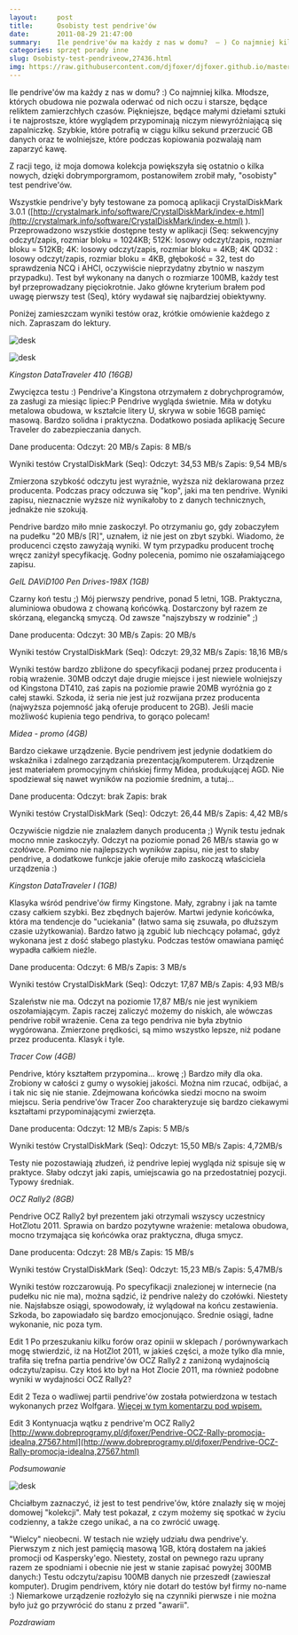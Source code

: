 ```yaml
---
layout:     post
title:      Osobisty test pendrive'ów
date:       2011-08-29 21:47:00
summary:    Ile pendrive'ów ma każdy z nas w domu?  — ) Co najmniej kilka. Młodsze, których obudowa nie pozwala oderwać od nich oczu i starsze, będące reliktem zamierzchłych czasów. Piękniejsze, będące małymi dziełami sztuki i te najprostsze, które wyglądem przypominają niczym niewyróżniającą się zapalniczkę. Szybkie, które potrafią w ciągu kilku sekund przerzucić GB danych oraz te wolniejsze, które podczas kop...
categories: sprzęt porady inne
slug: Osobisty-test-pendriveow,27436.html
img: https://raw.githubusercontent.com/djfoxer/djfoxer.github.io/master/_img/2011-8-29-_189_/g_-_-x-_-_-_x20110828093739_1.jpg
---
```




Ile pendrive'ów ma każdy z nas w domu? :) Co najmniej kilka. Młodsze, których obudowa nie pozwala oderwać od nich oczu i starsze, będące reliktem zamierzchłych czasów. Piękniejsze, będące małymi dziełami sztuki i te najprostsze, które wyglądem przypominają niczym niewyróżniającą się zapalniczkę. Szybkie, które potrafią w ciągu kilku sekund przerzucić GB danych oraz te wolniejsze, które podczas kopiowania pozwalają nam zaparzyć kawę.

Z racji tego, iż moja domowa kolekcja powiększyła się ostatnio o kilka nowych, dzięki dobrymporgramom, postanowiłem zrobił mały, "osobisty" test pendrive'ów.

Wszystkie pendrive'y były testowane za pomocą aplikacji CrystalDiskMark 3.0.1 ([http://crystalmark.info/software/CrystalDiskMark/index-e.html](http://crystalmark.info/software/CrystalDiskMark/index-e.html) ). Przeprowadzono wszystkie dostępne testy w aplikacji (Seq: sekwencyjny odczyt/zapis, rozmiar bloku = 1024KB; 512K: losowy odczyt/zapis, rozmiar bloku = 512KB; 4K: losowy odczyt/zapis, rozmiar bloku = 4KB; 4K QD32 : losowy odczyt/zapis, rozmiar bloku = 4KB, głębokość = 32, test do sprawdzenia NCQ i AHCI, oczywiście nieprzydatny zbytnio w naszym przypadku). Test był wykonany na danych o rozmiarze 100MB, każdy test był przeprowadzany pięciokrotnie. Jako główne kryterium brałem pod uwagę pierwszy test (Seq), który wydawał się najbardziej obiektywny.

Poniżej zamieszczam wyniki testów oraz, krótkie omówienie każdego z nich. Zapraszam do lektury.



![desk](https://raw.githubusercontent.com/djfoxer/djfoxer.github.io/master/_img/2011-8-29-_189_/g_-_-x-_-_-_x20110828093739_1.jpg)



![desk](https://raw.githubusercontent.com/djfoxer/djfoxer.github.io/master/_img/2011-8-29-_189_/g_-_-x-_-_-_x20110828093739_2.jpg)



 *Kingston DataTraveler 410 (16GB)* 

Zwycięzca testu :) Pendrive'a Kingstona otrzymałem z dobrychprogramów, za zasługi za miesiąc lipiec:P Pendrive wygląda świetnie. Miła w dotyku metalowa obudowa, w kształcie litery U, skrywa w sobie 16GB pamięć masową. Bardzo solidna i praktyczna. Dodatkowo posiada aplikację Secure Traveler do zabezpieczania danych.

Dane producenta:
Odczyt: 20 MB/s
Zapis: 8 MB/s

Wyniki testów CrystalDiskMark (Seq):
Odczyt: 34,53 MB/s
Zapis: 9,54 MB/s

Zmierzona szybkość odczytu jest wyraźnie, wyższa niż deklarowana przez producenta. Podczas pracy odczuwa się "kop", jaki ma ten pendrive. Wyniki zapisu, nieznacznie wyższe niż wynikałoby to z danych technicznych, jednakże nie szokują.

Pendrive bardzo miło mnie zaskoczył. Po otrzymaniu go, gdy zobaczyłem na pudełku "20 MB/s [R]", uznałem, iż nie jest on zbyt szybki. Wiadomo, że producenci często zawyżają wyniki. W tym przypadku producent trochę wręcz zaniżył specyfikację. Godny polecenia, pomimo nie oszałamiającego zapisu.


 *GeIL DAViD100 Pen Drives-198X (1GB)* 

Czarny koń testu ;) Mój pierwszy pendrive, ponad 5 letni, 1GB. Praktyczna, aluminiowa obudowa z chowaną końcówką. Dostarczony był razem ze skórzaną, elegancką smyczą. Od zawsze "najszybszy w rodzinie" ;)

Dane producenta:
Odczyt: 30 MB/s
Zapis: 20 MB/s

Wyniki testów CrystalDiskMark (Seq):
Odczyt: 29,32 MB/s
Zapis: 18,16 MB/s

Wyniki testów bardzo zbliżone do specyfikacji podanej przez producenta i robią wrażenie. 30MB odczyt daje drugie miejsce i jest niewiele wolniejszy od Kingstona DT410, zaś zapis na poziomie prawie 20MB wyróżnia go z całej stawki. Szkoda, iż seria nie jest już rozwijana przez producenta (najwyższa pojemność jaką oferuje producent to 2GB). Jeśli macie możliwość kupienia tego pendriva, to gorąco polecam!

 *Midea - promo (4GB)* 

Bardzo ciekawe urządzenie. Bycie pendrivem jest jedynie dodatkiem do wskaźnika i zdalnego zarządzania prezentacją/komputerem. Urządzenie jest materiałem promocyjnym chińskiej firmy Midea, produkującej AGD. Nie spodziewał się nawet wyników na poziomie średnim, a tutaj...

Dane producenta:
Odczyt: brak
Zapis: brak

Wyniki testów CrystalDiskMark (Seq):
Odczyt: 26,44 MB/s
Zapis: 4,42 MB/s

Oczywiście nigdzie nie znalazłem danych producenta ;) Wynik testu jednak mocno mnie zaskoczyły. Odczyt na poziomie ponad 26 MB/s stawia go w czołówce. Pomimo nie najlepszych wyników zapisu, nie jest to słaby pendrive, a dodatkowe funkcje jakie oferuje miło zaskoczą właściciela urządzenia :)

 *Kingston DataTraveler I (1GB)* 

Klasyka wśród pendrive'ów firmy Kingstone. Mały, zgrabny i jak na tamte czasy całkiem szybki. Bez zbędnych bajerów. Martwi jedynie końcówka, która ma tendencje do "uciekania" (łatwo sama się zsuwała, po dłuższym czasie użytkowania). Bardzo łatwo ją zgubić lub niechcący połamać, gdyż wykonana jest z dość słabego plastyku. Podczas testów omawiana pamięć wypadła całkiem nieźle.

Dane producenta:
Odczyt: 6 MB/s
Zapis: 3 MB/s

Wyniki testów CrystalDiskMark (Seq):
Odczyt: 17,87 MB/s
Zapis: 4,93 MB/s

Szaleństw nie ma. Odczyt na poziomie 17,87 MB/s nie jest wynikiem oszołamiającym. Zapis raczej zaliczyć możemy do niskich, ale wówczas pendrive robił wrażenie. Cena za tego pendriva nie była zbytnio wygórowana. Zmierzone prędkości, są mimo wszystko lepsze, niż podane przez producenta. Klasyk i tyle. 

 *Tracer Cow (4GB)* 

Pendrive, który kształtem przypomina... krowę ;) Bardzo miły dla oka. Zrobiony w całości z gumy o wysokiej jakości. Można nim rzucać, odbijać, a i tak nic się nie stanie. Zdejmowana końcówka siedzi mocno na swoim miejscu. Seria pendrive'ów Tracer Zoo charakteryzuje się bardzo ciekawymi kształtami przypominającymi zwierzęta.

Dane producenta:
Odczyt: 12 MB/s
Zapis: 5 MB/s

Wyniki testów CrystalDiskMark (Seq):
Odczyt: 15,50 MB/s
Zapis: 4,72MB/s

Testy nie pozostawiają złudzeń, iż pendrive lepiej wygląda niż spisuje się w praktyce. Słaby odczyt jaki zapis, umiejscawia go na przedostatniej pozycji. Typowy średniak.

 *OCZ Rally2 (8GB)* 

Pendrive OCZ Rally2 był prezentem jaki otrzymali wszyscy uczestnicy HotZlotu 2011. Sprawia on bardzo pozytywne wrażenie: metalowa obudowa, mocno trzymająca się końcówka oraz praktyczna, długa smycz.

Dane producenta:
Odczyt: 28 MB/s
Zapis: 15 MB/s

Wyniki testów CrystalDiskMark (Seq):
Odczyt: 15,23 MB/s
Zapis: 5,47MB/s

Wyniki testów rozczarowują. Po specyfikacji znalezionej w internecie (na pudełku nic nie ma), można sądzić, iż pendrive należy do czołówki. Niestety nie. Najsłabsze osiągi, spowodowały, iż wylądował na końcu zestawienia. Szkoda, bo zapowiadało się bardzo emocjonująco. Średnie osiągi, ładne wykonanie, nic poza tym.

Edit 1
Po przeszukaniu kilku forów oraz opinii w sklepach / porównywarkach mogę stwierdzić, iż na HotZlot 2011, w jakieś części, a może tylko dla mnie, trafiła się trefna partia pendrive'ów OCZ Rally2 z zaniżoną wydajnością odczytu/zapisu. Czy ktoś kto był na Hot Zlocie 2011, ma również podobne wyniki w wydajności OCZ Rally2? 

Edit 2
Teza o wadliwej partii pendrive'ów została potwierdzona w testach wykonanych przez Wolfgara. [Więcej w tym komentarzu pod wpisem.](http://www.dobreprogramy.pl/djfoxer/Osobisty-test-pendriveow,27436.html#komentarz_847685) 

Edit 3
Kontynuacja wątku z pendrive'm OCZ Rally2 [http://www.dobreprogramy.pl/djfoxer/Pendrive-OCZ-Rally-promocja-idealna,27567.html](http://www.dobreprogramy.pl/djfoxer/Pendrive-OCZ-Rally-promocja-idealna,27567.html) 

 *Podsumowanie* 



![desk](https://raw.githubusercontent.com/djfoxer/djfoxer.github.io/master/_img/2011-8-29-_189_/g_-_-x-_-_-_x20110827230200_3.png)



Chciałbym zaznaczyć, iż jest to test pendrive'ów, które znalazły się w mojej domowej "kolekcji". Mały test pokazał, z czym możemy się spotkać w życiu codzienny, a także czego unikać, a na co zwrócić uwagę.

"Wielcy" nieobecni.
W testach nie wzięły udziału dwa pendrive'y. Pierwszym z nich jest pamięcią masową 1GB, którą dostałem na jakieś promocji od Kaspersky'ego. Niestety, został on pewnego razu uprany razem ze spodniami i obecnie nie jest w stanie zapisać powyżej 300MB danych:) Testu odczytu/zapisu 100MB danych nie przeszedł (zawieszał komputer). Drugim pendrivem, który nie dotarł do testów był firmy no-name :) Niemarkowe urządzenie rozłożyło się na czynniki pierwsze i nie można było już go przywrócić do stanu z przed "awarii".


 *Pozdrawiam* 
